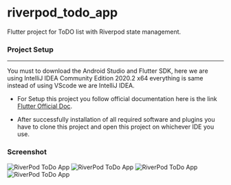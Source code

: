 # riverpod_todo_app

Flutter project for ToDO list with Riverpod state management.


### Project Setup

------------

You must to download the Android Studio and Flutter SDK, here we are using IntelliJ IDEA Community Edition 2020.2 x64 everything is same instead of using VScode we are IntelliJ IDEA.

- For Setup this project you follow official documentation here is the link [Flutter Official Doc](https://flutter.dev/docs/get-started/install "Flutter Official Doc").

- After successfully installation of all required software and plugins you have to clone this project and open this project on whichever IDE you use. 

### Screenshot 

![RiverPod ToDo App](screenshot/main1.png "Home Screen")
![RiverPod ToDo App](screenshot/main2.png "Edit Dialog")
![RiverPod ToDo App](screenshot/main3.png "Home Screen With Edited Value")
![RiverPod ToDo App](screenshot/main4.png "Home Screen With Deleted value")